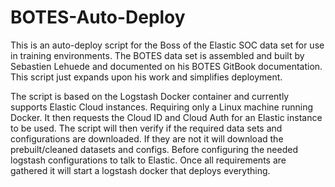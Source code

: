 # BOTES-Auto-Deploy

This is an auto-deploy script for the Boss of the Elastic SOC data set for use in training environments. The BOTES data set is assembled and built by Sebastien Lehuede and documented on his BOTES GitBook documentation. This script just expands upon his work and simplifies deployment.

The script is based on the Logstash Docker container and currently supports Elastic Cloud instances. Requiring only a Linux machine running Docker. It then requests the Cloud ID and Cloud Auth for an Elastic instance to be used. The script will then verify if the required data sets and configurations are downloaded. If they are not it will download the prebuilt/cleaned datasets and configs. Before configuring the needed logstash configurations to talk to Elastic. Once all requirements are gathered it will start a logstash docker that deploys everything.

